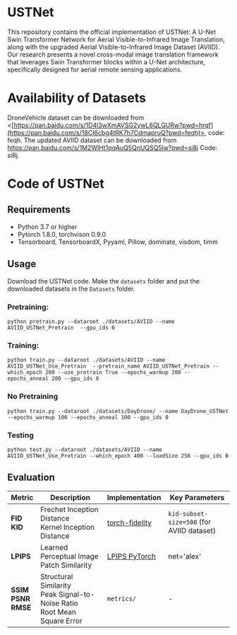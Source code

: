 # USTNet
This repository contains the official implementation of USTNet: A U-Net Swin Transformer Network for Aerial Visible-to-Infrared Image Translation, along with the upgraded Aerial Visible-to-Infrared Image Dataset (AVIID). Our research presents a novel cross-modal image translation framework that leverages Swin Transformer blocks within a U-Net architecture, specifically designed for aerial remote sensing applications.

# Availability of Datasets
DroneVehicle dataset can be downloaded from <[https://pan.baidu.com/s/1D4l3wXmAVSG2ywL6QLGURw?pwd=hrqf](https://pan.baidu.com/s/18CI6cbg4tRK7h7CdmapruQ?pwd=feqh)>, code: feqh. 
The updated AVIID dataset can be downloaded from <https://pan.baidu.com/s/1M2WlHt1qqAuQ5QnUQSQ5lw?pwd=si8j> Code: si8j.

# Code of USTNet
## Requirements
- Python 3.7 or higher 
- Pytorch 1.8.0, torchvison 0.9.0 
- Tensorboard, TensorboardX, Pyyaml, Pillow, dominate, visdom, timm


## Usage
Download the USTNet code. Make the `datasets` folder and put the downloaded datasets in the `Datasets` folder. 
### Pretraining:
```
python pretrain.py --dataroot ./datasets/AVIID --name AVIID_USTNet_Pretrain  --gpu_ids 0  
```
### Training:
```
python train.py --dataroot ./datasets/AVIID --name AVIID_USTNet_Use_Pretrain  --pretrain_name AVIID_USTNet_Pretrain --which_epoch 200 --use_pretrain True --epochs_warmup 200 --epochs_anneal 200 --gpu_ids 0  
```
### No Pretraining
```
python train.py --dataroot ./datasets/DayDrone/ --name DayDrone_USTNet --epochs_warmup 100 --epochs_anneal 100 --gpu_ids 0 
```
### Testing
```
python test.py --dataroot ./datasets/AVIID --name AVIID_USTNet_Use_Pretrain --which_epoch 400 --loadSize 256 --gpu_ids 0 
```

## Evaluation
| Metric | Description | Implementation | Key Parameters |
|--------|-------------|----------------|----------------|
| **FID** <br> **KID** | Frechet Inception Distance <br> Kernel Inception Distance | [torch-fidelity](https://github.com/toshas/torch-fidelity) | `kid-subset-size=500` (for AVIID dataset) |
| **LPIPS** | Learned Perceptual Image Patch Similarity | [LPIPS PyTorch](https://github.com/richzhang/PerceptualSimilarity) | net='alex' |
| **SSIM** <br> **PSNR** <br> **RMSE** | Structural Similarity <br> Peak Signal-to-Noise Ratio <br> Root Mean Square Error | `metrics/` | - |


